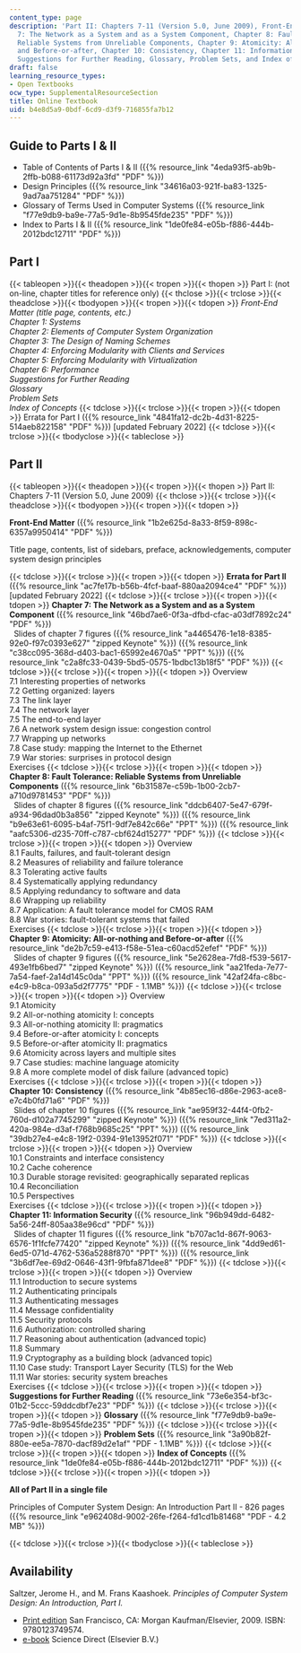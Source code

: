 ```yaml
---
content_type: page
description: 'Part II: Chapters 7-11 (Version 5.0, June 2009), Front-End Matter, Chapter
  7: The Network as a System and as a System Component, Chapter 8: Fault Tolerance:
  Reliable Systems from Unreliable Components, Chapter 9: Atomicity: All-or-nothing
  and Before-or-after, Chapter 10: Consistency, Chapter 11: Information Security,
  Suggestions for Further Reading, Glossary, Problem Sets, and Index of Concepts.'
draft: false
learning_resource_types:
- Open Textbooks
ocw_type: SupplementalResourceSection
title: Online Textbook
uid: b4e8d5a9-0bdf-6cd9-d3f9-716855fa7b12
---
```

## Guide to Parts I & II

- Table of Contents of Parts I & II ({{% resource_link "4eda93f5-ab9b-2ffb-b088-61173d92a3fd" "PDF" %}})
- Design Principles ({{% resource_link "34616a03-921f-ba83-1325-9ad7aa751284" "PDF" %}})
- Glossary of Terms Used in Computer Systems ({{% resource_link "f77e9db9-ba9e-77a5-9d1e-8b9545fde235" "PDF" %}})
- Index to Parts I & II ({{% resource_link "1de0fe84-e05b-f886-444b-2012bdc12711" "PDF" %}})

## Part I

{{< tableopen >}}{{< theadopen >}}{{< tropen >}}{{< thopen >}}
Part I: (not on-line, chapter titles for reference only)
{{< thclose >}}{{< trclose >}}{{< theadclose >}}{{< tbodyopen >}}{{< tropen >}}{{< tdopen >}}
*Front-End Matter (title page, contents, etc.)*      
*Chapter 1: Systems*      
*Chapter 2: Elements of Computer System Organization*      
*Chapter 3: The Design of Naming Schemes*      
*Chapter 4: Enforcing Modularity with Clients and Services*      
*Chapter 5: Enforcing Modularity with Virtualization*      
*Chapter 6: Performance*      
*Suggestions for Further Reading*      
*Glossary*      
*Problem Sets*      
*Index of Concepts*
{{< tdclose >}}{{< trclose >}}{{< tropen >}}{{< tdopen >}}
Errata for Part I ({{% resource_link "4841fa12-dc2b-4d31-8225-514aeb822158" "PDF" %}}) \[updated February 2022\]
{{< tdclose >}}{{< trclose >}}{{< tbodyclose >}}{{< tableclose >}}

## Part II

{{< tableopen >}}{{< theadopen >}}{{< tropen >}}{{< thopen >}}
Part II: Chapters 7-11 (Version 5.0, June 2009)
{{< thclose >}}{{< trclose >}}{{< theadclose >}}{{< tbodyopen >}}{{< tropen >}}{{< tdopen >}}

**Front-End Matter** ({{% resource_link "1b2e625d-8a33-8f59-898c-6357a9950414" "PDF" %}})

Title page, contents, list of sidebars, preface, acknowledgements, computer system design principles

{{< tdclose >}}{{< trclose >}}{{< tropen >}}{{< tdopen >}}
**Errata for Part II** ({{% resource_link "ac7fe17b-b56b-4fcf-baaf-880aa2094ce4" "PDF" %}}) \[updated February 2022\]
{{< tdclose >}}{{< trclose >}}{{< tropen >}}{{< tdopen >}}
**Chapter 7: The Network as a System and as a System Component** ({{% resource_link "46bd7ae6-0f3a-dfbd-cfac-a03df7892c24" "PDF" %}})      
  Slides of chapter 7 figures ({{% resource_link "a4465476-1e18-8385-92e0-f97c0393e627" "zipped Keynote" %}}) ({{% resource_link "c38cc095-368d-d403-bac1-65992e4670a5" "PPT" %}}) ({{% resource_link "c2a8fc33-0439-5bd5-0575-1bdbc13b18f5" "PDF" %}})
{{< tdclose >}}{{< trclose >}}{{< tropen >}}{{< tdopen >}}
Overview      
7.1 Interesting properties of networks      
7.2 Getting organized: layers      
7.3 The link layer      
7.4 The network layer      
7.5 The end-to-end layer      
7.6 A network system design issue: congestion control      
7.7 Wrapping up networks      
7.8 Case study: mapping the Internet to the Ethernet      
7.9 War stories: surprises in protocol design      
Exercises
{{< tdclose >}}{{< trclose >}}{{< tropen >}}{{< tdopen >}}
**Chapter 8: Fault Tolerance: Reliable Systems from Unreliable Components** ({{% resource_link "6b31587e-c59b-1b00-2cb7-a710d9781453" "PDF" %}})      
  Slides of chapter 8 figures ({{% resource_link "ddcb6407-5e47-679f-a934-96dad0b3a856" "zipped Keynote" %}}) ({{% resource_link "b9e63e61-6095-b4af-75f1-9df7e842c66e" "PPT" %}}) ({{% resource_link "aafc5306-d235-70ff-c787-cbf624d15277" "PDF" %}})
{{< tdclose >}}{{< trclose >}}{{< tropen >}}{{< tdopen >}}
Overview      
8.1 Faults, failures, and fault-tolerant design      
8.2 Measures of reliability and failure tolerance      
8.3 Tolerating active faults      
8.4 Systematically applying redundancy      
8.5 Applying redundancy to software and data      
8.6 Wrapping up reliability      
8.7 Application: A fault tolerance model for CMOS RAM      
8.8 War stories: fault-tolerant systems that failed      
Exercises
{{< tdclose >}}{{< trclose >}}{{< tropen >}}{{< tdopen >}}
**Chapter 9: Atomicity: All-or-nothing and Before-or-after** ({{% resource_link "de2b7c59-e413-f58e-51ea-c60acd52efef" "PDF" %}})      
  Slides of chapter 9 figures ({{% resource_link "5e2628ea-7fd8-f539-5617-493e1fb6bed7" "zipped Keynote" %}}) ({{% resource_link "aa21feda-7e77-7a54-faef-2a14d145c0da" "PPT" %}}) ({{% resource_link "42af24fa-c8bc-e4c9-b8ca-093a5d2f7775" "PDF - 1.1MB" %}})
{{< tdclose >}}{{< trclose >}}{{< tropen >}}{{< tdopen >}}
Overview      
9.1 Atomicity      
9.2 All-or-nothing atomicity I: concepts      
9.3 All-or-nothing atomicity II: pragmatics      
9.4 Before-or-after atomicity I: concepts      
9.5 Before-or-after atomicity II: pragmatics      
9.6 Atomicity across layers and multiple sites      
9.7 Case studies: machine language atomicity      
9.8 A more complete model of disk failure (advanced topic)      
Exercises
{{< tdclose >}}{{< trclose >}}{{< tropen >}}{{< tdopen >}}
**Chapter 10: Consistency** ({{% resource_link "4b85ec16-d86e-2963-ace8-e7c4b0fd71a6" "PDF" %}})      
  Slides of chapter 10 figures ({{% resource_link "ae959f32-44f4-0fb2-760d-d102a7745299" "zipped Keynote" %}}) ({{% resource_link "7ed311a2-420a-984e-d3af-f768b9685c25" "PPT" %}}) ({{% resource_link "39db27e4-e4c8-19f2-0394-91e13952f071" "PDF" %}})
{{< tdclose >}}{{< trclose >}}{{< tropen >}}{{< tdopen >}}
Overview      
10.1 Constraints and interface consistency      
10.2 Cache coherence      
10.3 Durable storage revisited: geographically separated replicas      
10.4 Reconciliation      
10.5 Perspectives      
Exercises
{{< tdclose >}}{{< trclose >}}{{< tropen >}}{{< tdopen >}}
**Chapter 11: Information Security** ({{% resource_link "96b949dd-6482-5a56-24ff-805aa38e96cd" "PDF" %}})      
  Slides of chapter 11 figures ({{% resource_link "b707ac1d-867f-9063-6576-1f1fcfe77420" "zipped Keynote" %}}) ({{% resource_link "4dd9ed61-6ed5-071d-4762-536a5288f870" "PPT" %}}) ({{% resource_link "3b6df7ee-69d2-0646-43f1-9fbfa871dee8" "PDF" %}})
{{< tdclose >}}{{< trclose >}}{{< tropen >}}{{< tdopen >}}
Overview      
11.1 Introduction to secure systems      
11.2 Authenticating principals      
11.3 Authenticating messages      
11.4 Message confidentiality      
11.5 Security protocols      
11.6 Authorization: controlled sharing      
11.7 Reasoning about authentication (advanced topic)      
11.8 Summary      
11.9 Cryptography as a building block (advanced topic)      
11.10 Case study: Transport Layer Security (TLS) for the Web      
11.11 War stories: security system breaches      
Exercises
{{< tdclose >}}{{< trclose >}}{{< tropen >}}{{< tdopen >}}
**Suggestions for Further Reading** ({{% resource_link "73e6e354-bf3c-01b2-5ccc-59ddcdbf7e23" "PDF" %}})
{{< tdclose >}}{{< trclose >}}{{< tropen >}}{{< tdopen >}}
**Glossary** ({{% resource_link "f77e9db9-ba9e-77a5-9d1e-8b9545fde235" "PDF" %}})
{{< tdclose >}}{{< trclose >}}{{< tropen >}}{{< tdopen >}}
**Problem Sets** ({{% resource_link "3a90b82f-880e-ee5a-7870-dacf89d2e1af" "PDF - 1.1MB" %}})
{{< tdclose >}}{{< trclose >}}{{< tropen >}}{{< tdopen >}}
**Index of Concepts** ({{% resource_link "1de0fe84-e05b-f886-444b-2012bdc12711" "PDF" %}})
{{< tdclose >}}{{< trclose >}}{{< tropen >}}{{< tdopen >}}

**All of Part II in a single file**

Principles of Computer System Design: An Introduction Part II - 826 pages ({{% resource_link "e962408d-9002-26fe-f264-fd1cd1b81468" "PDF - 4.2 MB" %}})

{{< tdclose >}}{{< trclose >}}{{< tbodyclose >}}{{< tableclose >}}

## Availability

Saltzer, Jerome H., and M. Frans Kaashoek. *Principles of Computer System Design: An Introduction, Part I.*

- [Print edition](http://www.elsevierdirect.com/product.jsp?isbn=9780123749574) San Francisco, CA: Morgan Kaufman/Elsevier, 2009. ISBN: 9780123749574.
- [e-book](http://www.sciencedirect.com/science/book/9780123749574) Science Direct (Elsevier B.V.)